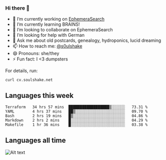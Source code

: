 ### Hi there 👋

<!--
**soulshake/soulshake** is a ✨ _special_ ✨ repository because its `README.md` (this file) appears on your GitHub profile.

Here are some ideas to get you started:

- 🔭 I’m currently working on ...
- 🌱 I’m currently learning ...
- 👯 I’m looking to collaborate on ...
- 🤔 I’m looking for help with ...
- 💬 Ask me about ...
- 📫 How to reach me: ...
- 😄 Pronouns: ...
- ⚡ Fun fact: ...
-->


- 🔭 I’m currently working on [EphemeraSearch](https://www.ephemerasearch.com/)
- 🌱 I’m currently learning BRAINS!
- 👯 I’m looking to collaborate on EphemeraSearch
- 🤔 I’m looking for help with German
- 💬 Ask me about old postcards, genealogy, hydroponics, lucid dreaming
- 📫 How to reach me: [@s0ulshake](https://twitter.com/soulshake)
- 😄 Pronouns: she/they
- ⚡ Fun fact: I <3 dumpsters

For details, run:

```
curl cv.soulshake.net
```

## Languages this week

<!--START_SECTION:waka-->
```text
Terraform   34 hrs 57 mins  ██████████████████▒░░░░░░   73.31 % 
YAML        4 hrs 37 mins   ██▒░░░░░░░░░░░░░░░░░░░░░░   09.70 % 
Bash        2 hrs 19 mins   █▒░░░░░░░░░░░░░░░░░░░░░░░   04.86 % 
Markdown    2 hrs 2 mins    █░░░░░░░░░░░░░░░░░░░░░░░░   04.29 % 
Makefile    1 hr 36 mins    █░░░░░░░░░░░░░░░░░░░░░░░░   03.38 % 
```
<!--END_SECTION:waka-->

## Languages all time
![Alt text](https://wakatime.com/share/@aj/6aa10b67-a5e9-4fb1-acaf-8692f4385172.svg)
